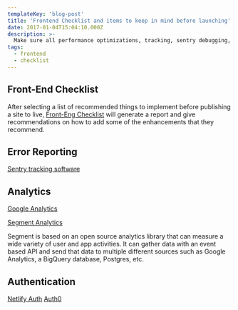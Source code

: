 ```yaml
---
templateKey: 'blog-post'
title: 'Frontend Checklist and items to keep in mind before launching'
date: 2017-01-04T15:04:10.000Z
description: >-
  Make sure all performance optimizations, tracking, sentry debugging, etc.
tags:
  - frontend
  - checklist
---
```


## Front-End Checklist

After selecting a list of recommended things to implement before publishing a
site to live, [Front-Eng Checklist](https://frontendchecklist.io/) will generate
a report and give recommendations on how to add some of the enhancements that
they recommend.

## Error Reporting

[Sentry tracking software](https://sentry.io/welcome/)

## Analytics

[Google Analytics](https://analytics.google.com)

[Segment Analytics](https://app.segment.com/accusoft-moldfield/overview)

Segment is based on an open source analytics library that can measure a wide variety of user and app activities. It can gather data with an event based API and send that data to multiple different sources such as Google Analytics, a BigQuery database, Postgres, etc.

## Authentication

[Netlify Auth](https://www.netlify.com/docs/identity/)
[Auth0](https://auth0.com/docs/quickstart/spa/react/06-rules)
